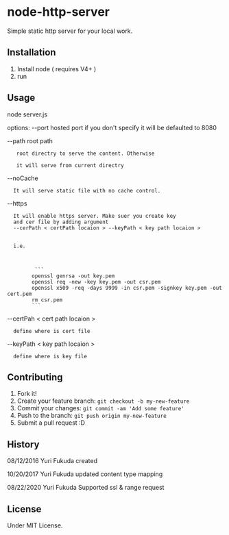# node-http-server

Simple static http server for your local work. 

## Installation
1. Install node ( requires V4+ )
2. run 

## Usage

   node server.js
   
   options: 
   --port hosted port
       if you don't specify it will be defaulted to 8080

   --path root path  
   
       root directry to serve the content. Otherwise
   
       it will serve from current directry

   --noCache 
   
      It will serve static file with no cache control.

   --https

      It will enable https server. Make suer you create key 
      and cer file by adding argument 
      --cerPath < certPath locaion > --keyPath < key path locaion >
      

      i.e. 


 
			 ```
			openssl genrsa -out key.pem
			openssl req -new -key key.pem -out csr.pem
			openssl x509 -req -days 9999 -in csr.pem -signkey key.pem -out cert.pem
			rm csr.pem
			```


   --certPah < cert path locaion >

      define where is cert file 



   --keyPath < key path locaion >

      define where is key file 



      
## Contributing
1. Fork it!
2. Create your feature branch: `git checkout -b my-new-feature`
3. Commit your changes: `git commit -am 'Add some feature'`
4. Push to the branch: `git push origin my-new-feature`
5. Submit a pull request :D

## History

08/12/2016 Yuri Fukuda  created

10/20/2017 Yuri Fukuda updated content type mapping
 
08/22/2020 Yuri Fukuda Supported ssl & range request

## License
Under MIT License. 
